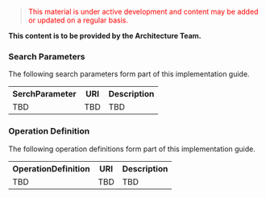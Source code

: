 > <p style="color:#ff0000;">This material is under active development and content may be added or updated on a regular basis.</p>


**This content is to be provided by the Architecture Team.**

### Search Parameters

The following search parameters form part of this implementation guide.

<table class="list" width="100%">
    <tr>
        <th>SerchParameter</th>
        <th>URI</th>
        <th>Description</th>
    </tr>
    <tr>
        <td>TBD</td>
        <td>TBD</td>
        <td>TBD</td>
    </tr>
 </table>



### Operation Definition

The following operation definitions form part of this implementation guide.

<table class="list" width="100%">
    <tr>
        <th>OperationDefinition</th>
        <th>URI</th>
        <th>Description</th>
    </tr>
    <tr>
        <td>TBD</td>
        <td>TBD</td>
        <td>TBD</td>
    </tr>
 </table>
